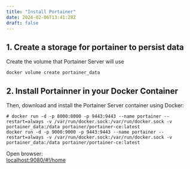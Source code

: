 ```yaml
---
title: "Install Portainer"
date: 2024-02-06T13:41:28Z
draft: false
---
```


## 1. Create a storage for portainer to persist data
Create the volume that Portainer Server will use
```
docker volume create portainer_data
```
## 2. Install Portainner in your Docker Container
Then, download and install the Portainer Server container using Docker:
```
# docker run -d -p 8000:8000 -p 9443:9443 --name portainer --restart=always -v /var/run/docker.sock:/var/run/docker.sock -v portainer_data:/data portainer/portainer-ce:latest
docker run -d -p 9000:9000 -p 9443:9443 --name portainer --restart=always -v /var/run/docker.sock:/var/run/docker.sock -v portainer_data:/data portainer/portainer-ce:latest
```


Open browser: \
[localhost:9080/#!/home](localhost:9080/#!/home)
